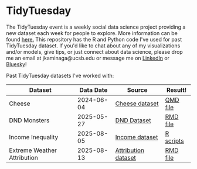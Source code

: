 # TidyTuesday

The TidyTuesday event is a weekly social data science project providing a new dataset each week for people to explore. More information can be found [here.](https://github.com/rfordatascience/tidytuesday) This repository has the R and Python code I've used for past TidyTuesday dataset. If you'd like to chat about any of my visualizations and/or models, give tips, or just connect about data science, please drop me an email at jkaminaga\@ucsb.edu or message me on [LinkedIn](https://linkedin.com/in/jkaminaga) or [Bluesky](https://bsky.app/profile/jkaminaga.bsky.social)!

Past TidyTuesday datasets I've worked with:

| Dataset | Data Date | Source | Result! |
|------------------|------------------|------------------|------------------|
| Cheese | 2024-06-04 | [Cheese dataset](https://github.com/rfordatascience/tidytuesday/blob/main/data/2024/2024-06-04/readme.md) | [QMD file](https://github.com/jkaminags/TidyTuesday/blob/main/2024/cheese.qmd) |
| DND Monsters | 2025-05-27 | [DND Dataset](https://github.com/rfordatascience/tidytuesday/blob/main/data/2025/2025-05-27/readme.md) | [RMD file](https://github.com/jkaminags/TidyTuesday/blob/main/2025/dnd.Rmd) |
| Income Inequality | 2025-08-05 | [Income dataset](https://github.com/rfordatascience/tidytuesday/tree/main/data/2025/2025-08-05) | [R scripts](https://github.com/jkaminags/TidyTuesday/tree/main/2025/giniVisualizer) |
| Extreme Weather Attribution | 2025-08-13 | [Attribution dataset](https://github.com/rfordatascience/tidytuesday/blob/main/data/2025/2025-08-12/readme.md) | [RMD file](https://github.com/jkaminags/TidyTuesday/blob/main/2025/attribution.Rmd)
